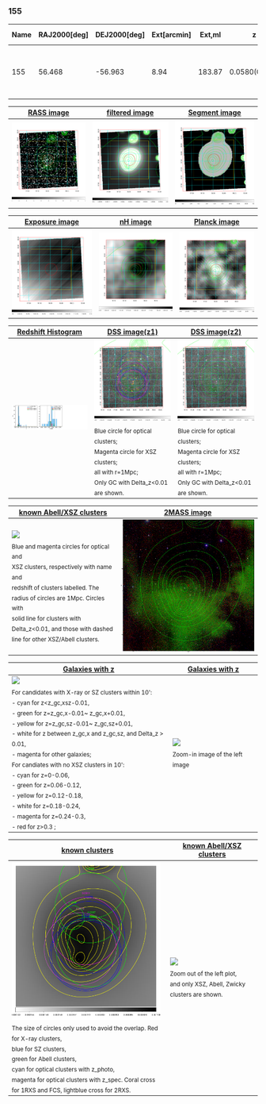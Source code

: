 <div STYLE="page-break-after: always;"></div>

### 155

|Name|RAJ2000[deg]|DEJ2000[deg] |Ext[arcmin]| Ext,ml | z | z_src| C|GC(XSZ,Delta_z<0.01)| GC(OPT,Delta_z<0.01)|GC| R_sig[arcmin] | R500[arcmin] | R500[Mpc]| CRsig[c/s] | CR500[c/s] |L500[1E44 erg/s]|F500[1E-12 erg/s/cm^2]| M500[1E14 Msun]|Tx[keV]|Cnt_sig|Beta|Rc[arcmin]|Comment|Alias|
|---|---|---|---|---|---|------|---|--------|---------|----------|---|---|---|---|---|---|---|---|---|---|---|---|---|---|
|155| 56.468| -56.963| 8.94| 183.87| 0.0580(0.005)| z1, z_xsz| B| MCXC, PSZ2, XB| A, N| A, MCXC, N, PSZ2, Tar, W, XB| 29.262| 12.306| 0.829| 0.439(0.075)| 0.401(0.068)| 0.612(0.080)| 7.603(0.994)| 1.71(0.11)| 3.04(0.13)| 221.8| 0.966(-0.048+0.025)| 13.045(-0.736+0.561)| -| k568|

|[RASS image](../image/155/155_img.pdf)|[filtered image](../image/155/155_fil.pdf)|[Segment image](../image/155/155_seg.pdf)|
|-------------------|--------------------|-------------------|
| <img src="../image/155/155_img.png" width="300">  | <img src="../image/155/155_fil.png" width="300">   | <img src="../image/155/155_seg.png" width="300">  |

|[Exposure image](../image/155/155_mex.pdf)| [nH image](../image/155/155_nh.pdf)| [Planck image](../image/155/155_p.pdf)|
|-------------------|--------------------|-------------------|
|<img src="../image/155/155_mex.png" width="300">   | <img src="../image/155/155_nh.png" width="300">    | <img src="../image/155/155_p.png" width="300"> |

|[Redshift Histogram](../image/155/155_zg.pdf) | [DSS image(z1)](../image/155/155_dss_z1.pdf)      |  [DSS image(z2)](../image/155/155_dss_z2.pdf)    |
|-------------------|--------------------|-------------------|
|<img src="../image/155/155_zg.png" width="300"> |<img src="../image/155/155_dss_z1.png" width="300"> <sub><br>Blue circle for optical clusters; <br>Magenta circle for XSZ clusters; <br>all with r=1Mpc; <br>Only GC with Delta_z<0.01 are shown. </sub>| <img src="../image/155/155_dss_z2.png" width="300"><sub><br>Blue circle for optical clusters; <br>Magenta circle for XSZ clusters; <br>all with r=1Mpc; <br>Only GC with Delta_z<0.01 are shown. </sub> |

|[known Abell/XSZ clusters](../image/155/155_m.pdf) | [2MASS image](../image/155/155_2mass.pdf)      |
|-------------------|-------------------|
|<img src=../image/155/155_m.png width="300"> <br><sub>Blue and magenta circles for optical and <br>XSZ clusters, respectively with name and <br>redshift of clusters labelled. The <br>radius of circles are 1Mpc. Circles with <br>solid line for clusters with <br>Delta_z<0.01, and those with dashed <br>line for other XSZ/Abell clusters.        </sub>|<img src="../image/155/155_2mass.png" width="300">  |

|[Galaxies with z](../image/155/155_opt_ned.pdf) |[Galaxies with z](../image/155/155_opt_ned_zoom.pdf) |
|-------------------|-------------------|
| <img src=../image/155/155_opt_ned.png width="300"> <br><sub> For candidates with X-ray or SZ clusters within 10': <br> - cyan for z<z_gc,xsz-0.01, <br> - green for z=z_gc,x-0.01~ z_gc,x+0.01, <br> - yellow for z=z_gc,sz-0.01~ z_gc,sz+0.01, <br> - white for z between z_gc,x and z_gc,sz, and Delta_z > 0.01, <br> - magenta for other galaxies; <br>For candiates with no XSZ clusters in 10': <br> - cyan for z=0-0.06, <br> - green for z=0.06-0.12, <br> - yellow for z=0.12-0.18, <br> - white for z=0.18-0.24, <br> - magenta for z=0.24-0.3, <br> - red for z>0.3 ;  </sub>|<img src=../image/155/155_opt_ned_zoom.png width="300">  <br><sub> Zoom-in image of the left image</sub>|

|[known clusters](../image/155/155_gc.pdf) |[known Abell/XSZ clusters](../image/155/155_gc_large.pdf) |
|-------------------|-------------------|
| <img src=../image/155/155_gc.png width="300"> <br><sub> The size of circles only used to avoid the overlap. Red for X-ray clusters, <br> blue for SZ clusters, <br> green for Abell clusters, <br> cyan for optical clusters with z_photo, <br> magenta for optical clusters with z_spec. Coral cross for 1RXS and FCS, lightblue cross for 2RXS. </sub>|<img src=../image/155/155_gc_large.png width="300"> <br><sub> Zoom out of the left plot, <br> and only XSZ, Abell, Zwicky clusters are shown. </sub> |




